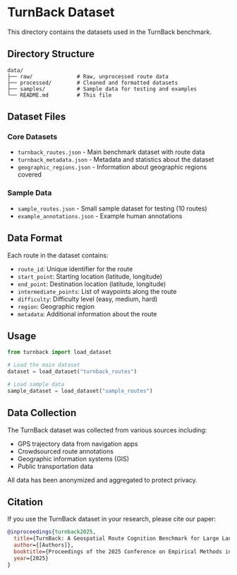 # TurnBack Dataset

This directory contains the datasets used in the TurnBack benchmark.

## Directory Structure

```
data/
├── raw/              # Raw, unprocessed route data
├── processed/        # Cleaned and formatted datasets
├── samples/          # Sample data for testing and examples
└── README.md         # This file
```

## Dataset Files

### Core Datasets

- `turnback_routes.json` - Main benchmark dataset with route data
- `turnback_metadata.json` - Metadata and statistics about the dataset
- `geographic_regions.json` - Information about geographic regions covered

### Sample Data

- `sample_routes.json` - Small sample dataset for testing (10 routes)
- `example_annotations.json` - Example human annotations

## Data Format

Each route in the dataset contains:

- `route_id`: Unique identifier for the route
- `start_point`: Starting location (latitude, longitude)
- `end_point`: Destination location (latitude, longitude)
- `intermediate_points`: List of waypoints along the route
- `difficulty`: Difficulty level (easy, medium, hard)
- `region`: Geographic region
- `metadata`: Additional information about the route

## Usage

```python
from turnback import load_dataset

# Load the main dataset
dataset = load_dataset("turnback_routes")

# Load sample data
sample_dataset = load_dataset("sample_routes")
```

## Data Collection

The TurnBack dataset was collected from various sources including:

- GPS trajectory data from navigation apps
- Crowdsourced route annotations
- Geographic information systems (GIS)
- Public transportation data

All data has been anonymized and aggregated to protect privacy.

## Citation

If you use the TurnBack dataset in your research, please cite our paper:

```bibtex
@inproceedings{turnback2025,
  title={TurnBack: A Geospatial Route Cognition Benchmark for Large Language Models through Reverse Route},
  author={[Authors]},
  booktitle={Proceedings of the 2025 Conference on Empirical Methods in Natural Language Processing},
  year={2025}
}
```